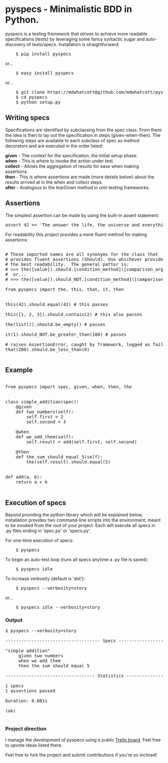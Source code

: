 
pyspecs - Minimalistic BDD in Python.
=====================================

pyspecs is a testing framework that strives to achieve more readable
specifications (tests) by leveraging some fancy syntactic sugar and
auto-discovery of tests/specs.  Installation is straightforward:

<pre>
    $ pip install pyspecs
</pre>

or...

<pre>
    $ easy_install pyspecs
</pre>

or...

<pre>
    $ git clone https://mdwhatcott@github.com/mdwhatcott/pyspecs.git
    $ cd pyspecs
    $ python setup.py
</pre>

## Writing specs

Specifications are identified by subclassing from the spec class.  From there
the idea is then to lay out the specification in steps (given-when-then). The
following steps are available to each subclass of spec as method decorators and
are executed in the order listed:

__given__ - The context for the specification, the initial setup phase.<br>
__when__ - This is where to invoke the action under test.<br>
__collect__ - Allows the aggregation of results for ease when making assertions.<br>
__then__ - This is where assertions are made (more details below) about the results arrived at in the when and collect steps.<br>
__after__ - Analogous to the tearDown method in unit-testing frameworks.<br>

## Assertions

The simplest assertion can be made by using the built-in assert statement:

<pre>
assert 42 == 'The answer the life, the universe and everything'
</pre>

For readability this project provides a more fluent method for making
assertions:

<pre>

# These imported names are all synonyms for the class that
# provides fluent assertions (Should). Use whichever provides
# the best readability.  The general patter is:
# >>> the([value]).should.[condition_method]([comparison_args])
#  or...
# >>> the([value]).should_NOT.[condition_method]([comparison_args]) # negated!

from pyspecs import the, this, that, it, then


this(42).should.equal(42) # this passes

this([1, 2, 3]).should.contain(2) # this also passes

the(list()).should.be_empty() # passes

it(1).should_NOT.be_greater_than(100) # passes

# raises AssertionError, caught by framework, logged as failure
that(200).should.be_less_than(0)

</pre>

## Example

<pre>

from pyspecs import spec, given, when, then, the


class simple_addition(spec):
    @given
    def two_numbers(self):
        self.first = 2
        self.second = 3

    @when
    def we_add_them(self):
        self.result = add(self.first, self.second)

    @then
    def the_sum_should_equal_5(self):
        the(self.result).should.equal(5)


def add(a, b):
    return a + b

</pre>


## Execution of specs

Beyond providing the python library which will be explained below, installation
provides two command-line scripts into the environment, meant to be invoked
from the root of your project.  Each will execute all specs in .py files
ending in 'spec.py' or 'specs.py'.

For one-time execution of specs:

<pre>
    $ pyspecs
</pre>

To begin an auto-test loop (runs all specs anytime a .py file is saved):

<pre>
    $ pyspecs_idle
</pre>

To increase verbosity (default is 'dot'):

<pre>
    $ pyspecs --verbosity=story
</pre>

or...

<pre>
    $ pyspecs_idle --verbosity=story
</pre>

### Output

<pre>
$ pyspecs --verbosity=story

------------------------------------ Specs ------------------------------------

"simple addition"
     given two numbers
     when we add them
     then the sum should equal 5

---------------------------------- Statistics ----------------------------------

1 specs
1 assertions passed

Duration: 0.081s

(ok)

</pre>


### Project direction

I manage the development of pyspecs using a public [Trello board](https://trello.com/board/pyspecs/4fbf04556417ff506355664e).
Feel free to upvote ideas listed there.

Feel free to fork the project and submit contributions if you're so inclined!